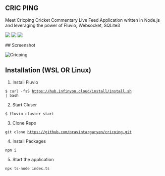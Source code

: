 ## CRIC PING

Meet Cricping Cricket Commentary Live Feed Application written in Node.js and leveraging the power of Fluvio, Websocket, SQLite3
<p float="left">
<img src="https://img.shields.io/badge/node.js-6DA55F?style=for-the-badge&logo=node.js&logoColor=white" /> 
<img src="https://img.shields.io/badge/sqlite-%2307405e.svg?style=for-the-badge&logo=sqlite&logoColor=white" /> 
<img src="https://img.shields.io/badge/Ubuntu-E95420?style=for-the-badge&logo=ubuntu&logoColor=white" />    
  
</p>
## Screenshot

![Cricping](https://cdn-langchain.netlify.app/cricpng.png)


## Installation (WSL OR Linux) 

1. Install Fluvio

<code>$ curl -fsS https://hub.infinyon.cloud/install/install.sh | bash</code>

2. Start Cluser

<code>$ fluvio cluster start</code>

3. Clone Repo

<code>git clone https://github.com/pravintargaryen/cricping.git</code>

4. Install Packages

<code>npm i</code>

5. Start the application

<code>npx ts-node index.ts</code>




